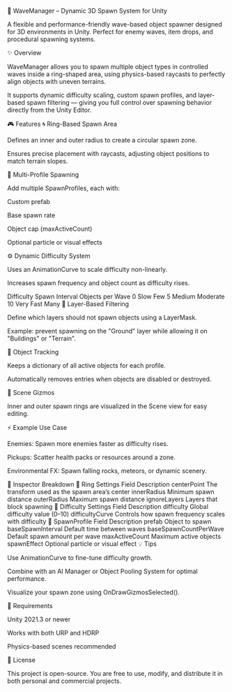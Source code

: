 🌊 WaveManager – Dynamic 3D Spawn System for Unity

A flexible and performance-friendly wave-based object spawner designed for 3D environments in Unity.
Perfect for enemy waves, item drops, and procedural spawning systems.

✨ Overview

WaveManager allows you to spawn multiple object types in controlled waves inside a ring-shaped area, using physics-based raycasts to perfectly align objects with uneven terrains.

It supports dynamic difficulty scaling, custom spawn profiles, and layer-based spawn filtering — giving you full control over spawning behavior directly from the Unity Editor.

🎮 Features
🌀 Ring-Based Spawn Area

Defines an inner and outer radius to create a circular spawn zone.

Ensures precise placement with raycasts, adjusting object positions to match terrain slopes.

🧩 Multi-Profile Spawning

Add multiple SpawnProfiles, each with:

Custom prefab

Base spawn rate

Object cap (maxActiveCount)

Optional particle or visual effects

⚙️ Dynamic Difficulty System

Uses an AnimationCurve to scale difficulty non-linearly.

Increases spawn frequency and object count as difficulty rises.

Difficulty	Spawn Interval	Objects per Wave
0	Slow	Few
5	Medium	Moderate
10	Very Fast	Many
🚫 Layer-Based Filtering

Define which layers should not spawn objects using a LayerMask.

Example: prevent spawning on the "Ground" layer while allowing it on "Buildings" or "Terrain".

🧠 Object Tracking

Keeps a dictionary of all active objects for each profile.

Automatically removes entries when objects are disabled or destroyed.

🧭 Scene Gizmos

Inner and outer spawn rings are visualized in the Scene view for easy editing.

⚡ Example Use Case

Enemies: Spawn more enemies faster as difficulty rises.

Pickups: Scatter health packs or resources around a zone.

Environmental FX: Spawn falling rocks, meteors, or dynamic scenery.

📜 Inspector Breakdown
🔹 Ring Settings
Field	Description
centerPoint	The transform used as the spawn area’s center
innerRadius	Minimum spawn distance
outerRadius	Maximum spawn distance
ignoreLayers	Layers that block spawning
🔹 Difficulty Settings
Field	Description
difficulty	Global difficulty value (0–10)
difficultyCurve	Controls how spawn frequency scales with difficulty
🔹 SpawnProfile
Field	Description
prefab	Object to spawn
baseSpawnInterval	Default time between waves
baseSpawnCountPerWave	Default spawn amount per wave
maxActiveCount	Maximum active objects
spawnEffect	Optional particle or visual effect
💡 Tips

Use AnimationCurve to fine-tune difficulty growth.

Combine with an AI Manager or Object Pooling System for optimal performance.

Visualize your spawn zone using OnDrawGizmosSelected().

🔧 Requirements

Unity 2021.3 or newer

Works with both URP and HDRP

Physics-based scenes recommended

🧾 License

This project is open-source.
You are free to use, modify, and distribute it in both personal and commercial projects.
